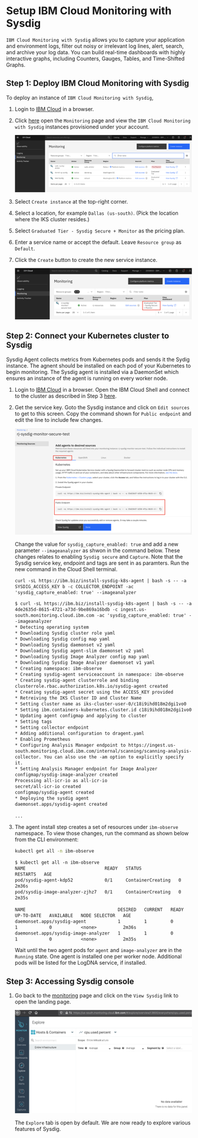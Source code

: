 # Setup IBM Cloud Monitoring with Sysdig

`IBM Cloud Monitoring with Sysdig` allows you to capture your application and environment logs, filter out noisy or irrelevant log lines, alert, search, and archive your log data. You can build real-time dashboards with highly interactive graphs, including Counters, Gauges, Tables, and Time-Shifted Graphs.

## Step 1: Deploy IBM Cloud Monitoring with Sysdig

To deploy an instance of `IBM Cloud Monitoring with Sysdig`,

1. Login to [IBM Cloud](https://cloud.ibm.com) in a browser.

1. Click [here](https://cloud.ibm.com/observe/monitoring) open the `Monitoring` page and view the `IBM Cloud Monitoring with Sysdig` instances provisioned under your account.

    [ ![To create IBM Log Analysis with LogDNA](images/observability.png) ](images/observability.png)

1. Select `Create instance` at the top-right corner.

1. Select a location, for example `Dallas (us-south)`. (Pick the location where the IKS cluster resides.)

1. Select `Graduated Tier - Sysdig Secure + Monitor` as the pricing plan.

1. Enter a service name or accept the default. Leave `Resource group` as `Default`.

1. Click the `Create` button to create the new service instance.

    [ ![Created IBM Log Analysis with LogDNA](images/observability02.png) ](images/observability02.png)


## Step 2: Connect your Kubernetes cluster to Sysdig

Sysdig Agent collects metrics from Kubernetes pods and sends it the Sydig instance.  The agnent should be installed on each pod of your Kubernetes to begin monitoring. The Sysdig agent is installed via a DaemonSet which ensures an instance of the agent is running on every worker node. 


1. Login to [IBM Cloud](https://cloud.ibm.com) in a browser. Open the IBM Cloud Shell and connect to the cluster as described in Step 3 [here](../../setup/). 

1. Get the service key. Goto the Sysdig instance and click on `Edit sources` to get to this screen. Copy the command shown for `Public endpoint` and edit the line to include few changes.

    ![Sysdig install agent](images/sysdig-agent-install-instruction.png)

    Change the value for `sysdig_capture_enabled: true` and add a new parameter `--imageanalyzer` as shwon in the command below. These changes relates to enabling `Sysdig secure` and `Capture`. Note that the Sysdig service key, endpoint and tags are sent in as paramters.
    Run the new command in the Cloud Shell terminal.

    ```
    curl -sL https://ibm.biz/install-sysdig-k8s-agent | bash -s -- -a SYSDIG_ACCESS_KEY b -c COLLECTOR_ENDPOINT -ac 'sysdig_capture_enabled: true' --imageanalyzer
    ```
    ```
    $ curl -sL https://ibm.biz/install-sysdig-k8s-agent | bash -s -- -a 4de2635d-8615-4721-a73d-9be869a16bdb -c ingest.us-south.monitoring.cloud.ibm.com -ac 'sysdig_capture_enabled: true' --imageanalyzer
    * Detecting operating system
    * Downloading Sysdig cluster role yaml
    * Downloading Sysdig config map yaml
    * Downloading Sysdig daemonset v2 yaml
    * Downloading Sysdig agent-slim daemonset v2 yaml
    * Downloading Sysdig Image Analyzer config map yaml
    * Downloading Sysdig Image Analyzer daemonset v1 yaml
    * Creating namespace: ibm-observe
    * Creating sysdig-agent serviceaccount in namespace: ibm-observe
    * Creating sysdig-agent clusterrole and binding
    clusterrole.rbac.authorization.k8s.io/sysdig-agent created
    * Creating sysdig-agent secret using the ACCESS_KEY provided
    * Retreiving the IKS Cluster ID and Cluster Name
    * Setting cluster name as iks-cluster-user-0/c18i9ihd018m2dgi1vo0
    * Setting ibm.containers-kubernetes.cluster.id c18i9ihd018m2dgi1vo0
    * Updating agent configmap and applying to cluster
    * Setting tags
    * Setting collector endpoint
    * Adding additional configuration to dragent.yaml
    * Enabling Prometheus
    * Configuring Analysis Manager endpoint to https://ingest.us-south.monitoring.cloud.ibm.com/internal/scanning/scanning-analysis-collector. You can also use the -am option to explicitly specify it.
    * Setting Analysis Manager endpoint for Image Analyzer
    configmap/sysdig-image-analyzer created
    Processing all-icr-io as all-icr-io
    secret/all-icr-io created
    configmap/sysdig-agent created
    * Deploying the sysdig agent
    daemonset.apps/sysdig-agent created

    ...
    ```

1. The agent install step creates a set of resources under `ibm-observe` namespace. To view those changes, run the command as shown below from the CLI environment:

    ```bash
    kubectl get all -n ibm-observe
    ```
    ```
    $ kubectl get all -n ibm-observe
    NAME                              READY   STATUS              RESTARTS   AGE
    pod/sysdig-agent-kdp52            0/1     ContainerCreating   0          2m36s
    pod/sysdig-image-analyzer-zjhz7   0/1     ContainerCreating   0          2m35s

    NAME                                   DESIRED   CURRENT   READY   UP-TO-DATE   AVAILABLE   NODE SELECTOR   AGE
    daemonset.apps/sysdig-agent            1         1         0       1            0           <none>          2m36s
    daemonset.apps/sysdig-image-analyzer   1         1         0       1            0           <none>          2m35s
    ```
    Wait until the two agent pods for `agent` and `image-analyzer` are in the `Running` state. One agent is installed one per worker node. Additional pods will be listed for the LogDNA service, if installed.

## Step 3: Accessing Sysdig console

1. Go back to the [monitoring](https://cloud.ibm.com/observe/monitoring) page and click on the `View Sysdig` link to open the landing page.

    ![Launch Sysdig](images/sysdig-landing.png)

    The `Explore` tab is open by default. We are now ready to explore various features of Sysdig.


